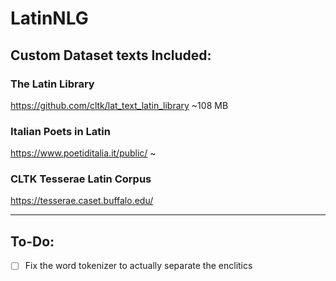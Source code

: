 # LatinNLG

## Custom Dataset texts Included:
### The Latin Library
https://github.com/cltk/lat_text_latin_library
~108 MB

### Italian Poets in Latin
https://www.poetiditalia.it/public/
~

### CLTK Tesserae Latin Corpus
https://tesserae.caset.buffalo.edu/

<hr>

## To-Do:

- [ ] Fix the word tokenizer to actually separate the enclitics